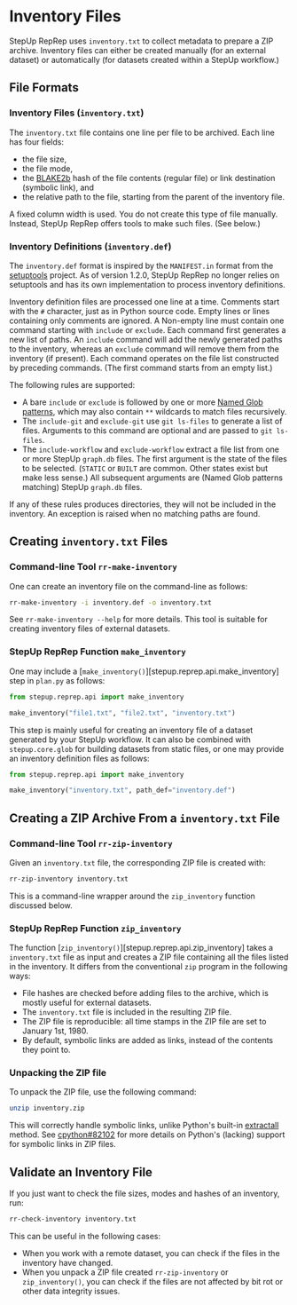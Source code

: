 # Inventory Files

StepUp RepRep uses `inventory.txt` to collect metadata to prepare a ZIP archive.
Inventory files can either be created manually (for an external dataset)
or automatically (for datasets created within a StepUp workflow.)

## File Formats

### Inventory Files (`inventory.txt`)

The `inventory.txt` file contains one line per file to be archived.
Each line has four fields:

- the file size,
- the file mode,
- the [BLAKE2b](https://en.wikipedia.org/wiki/BLAKE_(hash_function)#BLAKE2) hash
  of the file contents (regular file) or link destination (symbolic link), and
- the relative path to the file, starting from the parent of the inventory file.

A fixed column width is used.
You do not create this type of file manually.
Instead, StepUp RepRep offers tools to make such files.
(See below.)

### Inventory Definitions (`inventory.def`)

The `inventory.def` format is inspired by the `MANIFEST.in` format
from the [setuptools](https://setuptools.pypa.io/) project.
As of version 1.2.0, StepUp RepRep no longer relies on setuptools
and has its own implementation to process inventory definitions.

Inventory definition files are processed one line at a time.
Comments start with the `#` character, just as in Python source code.
Empty lines or lines containing only comments are ignored.
A Non-empty line must contain one command starting with `include` or `exclude`.
Each command first generates a new list of paths.
An `include` command will add the newly generated paths to the inventory,
whereas an `exclude` command will remove them from the inventory (if present).
Each command operates on the file list constructed by preceding commands.
(The first command starts from an empty list.)

The following rules are supported:

- A bare `include` or `exclude` is followed by one or more
  [Named Glob patterns](https://reproducible-reporting.github.io/stepup-core/reference/stepup.core.nglob/),
  which may also contain `**` wildcards to match files recursively.
- The `include-git` and `exclude-git` use `git ls-files` to generate a list of files.
  Arguments to this command are optional and are passed to `git ls-files`.
- The `include-workflow` and `exclude-workflow` extract a file list
  from one or more StepUp `graph.db` files.
  The first argument is the state of the files to be selected.
  (`STATIC` or `BUILT` are common. Other states exist but make less sense.)
  All subsequent arguments are (Named Glob patterns matching) StepUp `graph.db` files.

If any of these rules produces directories, they will not be included in the inventory.
An exception is raised when no matching paths are found.

## Creating `inventory.txt` Files

### Command-line Tool `rr-make-inventory`

One can create an inventory file on the command-line as follows:

```bash
rr-make-inventory -i inventory.def -o inventory.txt
```

See `rr-make-inventory --help` for more details.
This tool is suitable for creating inventory files of external datasets.

### StepUp RepRep Function `make_inventory`

One may include a [`make_inventory()`][stepup.reprep.api.make_inventory] step in `plan.py` as follows:

```python
from stepup.reprep.api import make_inventory

make_inventory("file1.txt", "file2.txt", "inventory.txt")
```

This step is mainly useful for creating an inventory file of a dataset generated by your StepUp workflow.
It can also be combined with `stepup.core.glob` for building datasets from static files,
or one may provide an inventory definition files as follows:

```python
from stepup.reprep.api import make_inventory

make_inventory("inventory.txt", path_def="inventory.def")
```

## Creating a ZIP Archive From a `inventory.txt` File

### Command-line Tool `rr-zip-inventory`

Given an `inventory.txt` file, the corresponding ZIP file is created with:

```bash
rr-zip-inventory inventory.txt
```

This is a command-line wrapper around the `zip_inventory` function discussed below.

### StepUp RepRep Function `zip_inventory`

The function [`zip_inventory()`][stepup.reprep.api.zip_inventory] takes a `inventory.txt` file as input
and creates a ZIP file containing all the files listed in the inventory.
It differs from the conventional `zip` program in the following ways:

- File hashes are checked before adding files to the archive,
  which is mostly useful for external datasets.
- The `inventory.txt` file is included in the resulting ZIP file.
- The ZIP file is reproducible: all time stamps in the ZIP file are set to January 1st, 1980.
- By default, symbolic links are added as links, instead of the contents they point to.

### Unpacking the ZIP file

To unpack the ZIP file, use the following command:

```bash
unzip inventory.zip
```

This will correctly handle symbolic links, unlike Python's built-in
[extractall](https://docs.python.org/3/library/zipfile.html#zipfile.ZipFile.extractall) method.
See [cpython#82102](https://github.com/python/cpython/issues/82102)
for more details on Python's (lacking) support for symbolic links in ZIP files.

## Validate an Inventory File

If you just want to check the file sizes, modes and hashes of an inventory, run:

```bash
rr-check-inventory inventory.txt
```

This can be useful in the following cases:

- When you work with a remote dataset, you can check if the files in the inventory have changed.
- When you unpack a ZIP file created `rr-zip-inventory` or `zip_inventory()`,
  you can check if the files are not affected by bit rot or other data integrity issues.
